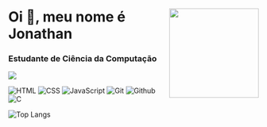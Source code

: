 <div>
  <img align="right" height="180em" src="https://images-wixmp-ed30a86b8c4ca887773594c2.wixmp.com/f/9d076937-402e-4df4-8ea8-dd4064adc139/dclaroc-a88cbdcb-2cc8-40f0-91d5-fec4f4a6e332.gif?token=eyJ0eXAiOiJKV1QiLCJhbGciOiJIUzI1NiJ9.eyJzdWIiOiJ1cm46YXBwOjdlMGQxODg5ODIyNjQzNzNhNWYwZDQxNWVhMGQyNmUwIiwiaXNzIjoidXJuOmFwcDo3ZTBkMTg4OTgyMjY0MzczYTVmMGQ0MTVlYTBkMjZlMCIsIm9iaiI6W1t7InBhdGgiOiJcL2ZcLzlkMDc2OTM3LTQwMmUtNGRmNC04ZWE4LWRkNDA2NGFkYzEzOVwvZGNsYXJvYy1hODhjYmRjYi0yY2M4LTQwZjAtOTFkNS1mZWM0ZjRhNmUzMzIuZ2lmIn1dXSwiYXVkIjpbInVybjpzZXJ2aWNlOmZpbGUuZG93bmxvYWQiXX0.8PAm480orKG75X6CpE_zVDvSvt4p1nlrbNXlk--NZyM">
  <div>
    <h1 align="">Oi 👋, meu nome é Jonathan</h1>
    <h3 align="">Estudante de Ciência da Computação</h3>

  <img src="https://user-images.githubusercontent.com/73097560/115834477-dbab4500-a447-11eb-908a-139a6edaec5c.gif"><br>
  
<div>
  <p>
    <img src="https://img.shields.io/badge/-HTML-05122A?style=for-the-badge&logo=html5&logoColor=50D7C9" alt="HTML">
    <img src="https://img.shields.io/badge/-CSS-05122A?style=for-the-badge&logo=CSS3&logoColor=50D7C9" alt="CSS">
    <img src="https://img.shields.io/badge/JavaScript-05122A?style=for-the-badge&logo=javascript&logoColor=50D7C9" alt="JavaScript">
    <img src="https://img.shields.io/badge/Git-05122A?style=for-the-badge&logo=git&logoColor=50D7C9" alt="Git">
    <img src="https://img.shields.io/badge/GitHub-05122A?style=for-the-badge&logo=github&logoColor=50D7C9" alt="Github">
    <img src="https://img.shields.io/badge/C-05122A?style=for-the-badge&logo=c&logoColor=50D7C9" alt="C">

  </p>
</div>
<div>
  
![Top Langs](https://github-readme-stats-git-masterrstaa-rickstaa.vercel.app/api/top-langs/?username=JhonFXA&bg_color=000&border_color=50D7C9&title_color=50D7C9&text_color=FFF)
</div>


